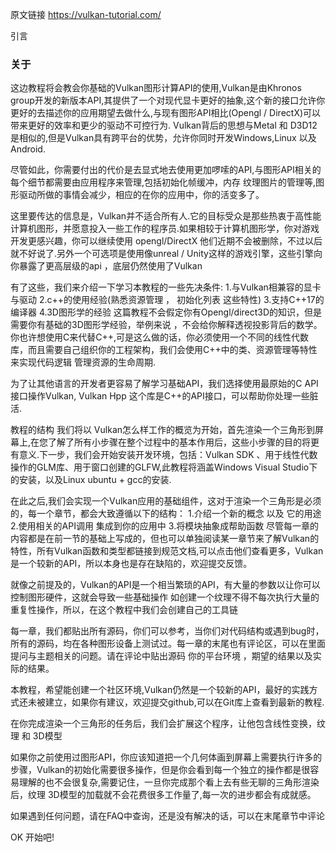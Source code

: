 原文链接 https://vulkan-tutorial.com/

引言

### 关于
这边教程将会教会你基础的Vulkan图形计算API的使用,Vulkan是由Khronos group开发的新版本API,其提供了一个对现代显卡更好的抽象,这个新的接口允许你更好的去描述你的应用期望去做什么,与现有图形API相比(Opengl / DirectX)可以带来更好的效率和更少的驱动不可控行为. Vulkan背后的思想与Metal 和 D3D12是相似的,但是Vulkan具有跨平台的优势，允许你同时开发Windows,Linux 以及Android.

尽管如此，你需要付出的代价是去显式地去使用更加啰嗦的API,与图形API相关的每个细节都需要由应用程序来管理,包括初始化帧缓冲，内存 纹理图片的管理等,图形驱动所做的事情会减少，相应的在你的应用中，你的活变多了。

这里要传达的信息是，Vulkan并不适合所有人.它的目标受众是那些热衷于高性能计算机图形，并愿意投入一些工作的程序员.如果相较于计算机图形学，你对游戏开发更感兴趣，你可以继续使用 opengl/DirectX 他们近期不会被删除，不过以后就不好说了.另外一个可选项是使用像unreal / Unity这样的游戏引擎，这些引擎向你暴露了更高层级的api ，底层仍然使用了Vulkan

有了这些，我们来介绍一下学习本教程的一些先决条件:
    1.与Vulkan相兼容的显卡与驱动
    2.c++的使用经验(熟悉资源管理 ， 初始化列表 这些特性)
    3.支持C++17的编译器
    4.3D图形学的经验
这篇教程不会假定你有Opengl/direct3D的知识，但是需要你有基础的3D图形学经验，举例来说 ，不会给你解释透视投影背后的数学。
你也许想使用C来代替C++,可是这么做的话，你必须使用一个不同的线性代数库，而且需要自己组织你的工程架构，我们会使用C++中的类、资源管理等特性来实现代码逻辑 管理资源的生命周期.

为了让其他语言的开发者更容易了解学习基础API，我们选择使用最原始的C API接口操作Vulkan, Vulkan Hpp 这个库是C++的API接口，可以帮助你处理一些脏活.

教程的结构
我们将以 Vulkan怎么样工作的概览为开始，首先渲染一个三角形到屏幕上,在您了解了所有小步骤在整个过程中的基本作用后，这些小步骤的目的将更有意义.下一步，我们会开始安装开发环境，包括：Vulkan SDK 、用于线性代数操作的GLM库、用于窗口创建的GLFW,此教程将涵盖Windows Visual Studio下的安装，以及Linux ubuntu + gcc的安装.

在此之后,我们会实现一个Vulkan应用的基础组件，这对于渲染一个三角形是必须的，每一个章节，都会大致遵循以下的结构：
    1.介绍一个新的概念 以及 它的用途
    2.使用相关的API调用 集成到你的应用中
    3.将模块抽象成帮助函数
尽管每一章的内容都是在前一节的基础上写成的，但也可以单独阅读某一章节来了解Vulkan的特性，所有Vulkan函数和类型都链接到规范文档,可以点击他们查看更多，Vulkan是一个较新的API，所以本身也是存在缺陷的，欢迎提交反馈。

就像之前提及的，Vulkan的API是一个相当繁琐的API，有大量的参数以让你可以控制图形硬件，这就会导致一些基础操作 如创建一个纹理不得不每次执行大量的重复性操作，所以，在这个教程中我们会创建自己的工具链

每一章，我们都贴出所有源码，你们可以参考，当你们对代码结构或遇到bug时，所有的源码，均在各种图形设备上测试过。每一章的末尾也有评论区，可以在里面提问与主题相关的问题。请在评论中贴出源码 你的平台环境 ，期望的结果以及实际的结果。

本教程，希望能创建一个社区环境,Vulkan仍然是一个较新的API，最好的实践方式还未被建立，如果你有建议，欢迎提交github,可以在Git库上查看到最新的教程.

在你完成渲染一个三角形的任务后，我们会扩展这个程序，让他包含线性变换，纹理 和 3D模型

如果你之前使用过图形API，你应该知道把一个几何体画到屏幕上需要执行许多的步骤，Vulkan的初始化需要很多操作，但是你会看到每一个独立的操作都是很容易理解的也不会很复杂,需要记住，一旦你完成那个看上去有些无聊的三角形渲染后，纹理 3D模型的加载就不会花费很多工作量了,每一次的进步都会有成就感。

如果遇到任何问题，请在FAQ中查询，还是没有解决的话，可以在末尾章节中评论

OK 开始吧!